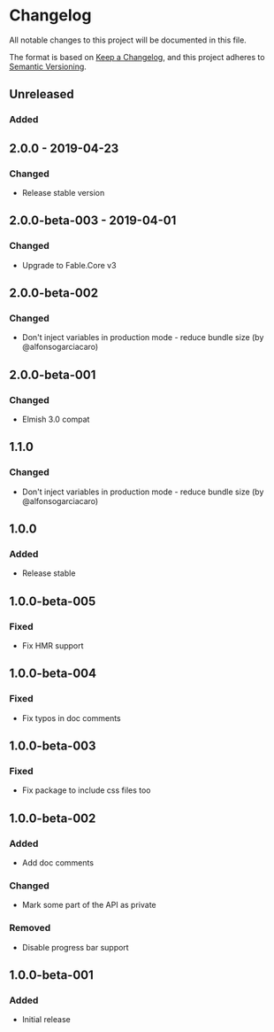 # Changelog
All notable changes to this project will be documented in this file.

The format is based on [Keep a Changelog](https://keepachangelog.com/en/1.0.0/),
and this project adheres to [Semantic Versioning](https://semver.org/spec/v2.0.0.html).

## Unreleased

### Added

## 2.0.0 - 2019-04-23

### Changed

* Release stable version

## 2.0.0-beta-003 - 2019-04-01

### Changed

* Upgrade to Fable.Core v3

## 2.0.0-beta-002

### Changed

* Don't inject variables in production mode - reduce bundle size (by @alfonsogarciacaro)

## 2.0.0-beta-001

### Changed

* Elmish 3.0 compat

## 1.1.0

### Changed

* Don't inject variables in production mode - reduce bundle size (by @alfonsogarciacaro)

## 1.0.0

### Added

* Release stable

## 1.0.0-beta-005

### Fixed

* Fix HMR support

## 1.0.0-beta-004

### Fixed

* Fix typos in doc comments

## 1.0.0-beta-003

### Fixed

* Fix package to include css files too

## 1.0.0-beta-002

### Added

* Add doc comments

### Changed

* Mark some part of the API as private

### Removed

* Disable progress bar support

## 1.0.0-beta-001

### Added

* Initial release
